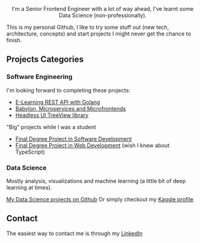 <p align="center">I'm a Senior Frontend Engineer with a lot of way ahead, I've learnt some Data Science (non-professionally).</p>

This is my personal Github, I like to try some stuff out (new tech, architecture, concepts) and start projects I might never get the chance to finish.

## Projects Categories

### Software Engineering

I'm looking forward to completing these projects:

- [E-Learning REST API with Golang](https://github.com/jofaval/e-learning)
- [Babylon, Microservices and Microfrontends](https://github.com/jofaval/babylon)
- [Headless UI TreeView library](https://github.com/jofaval/hui-tree)

"Big" projects while I was a student

- [Final Degree Project in Software Development](https://github.com/jofaval/tfcgs-dam)
- [Final Degree Project in Web Development](https://github.com/jofaval/tfcgs-daw) (wish I knew about TypeScript)

### Data Science

Mostly analysis, visualizations and machine learning (a little bit of deep learning at times).

[My Data Science projects on Github](https://github.com/jofaval?tab=repositories&q=&type=&language=jupyter+notebook&sort=)
Or simply checkout my [Kaggle profile](https://www.kaggle.com/jofaval)

## Contact

The easiest way to contact me is through my [LinkedIn](https://www.linkedin.com/in/jofaval)
